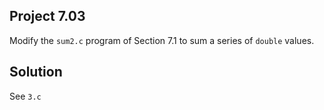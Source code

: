 ## Project 7.03

Modify the `sum2.c` program of Section 7.1 to sum a series of `double` values.

## Solution

See `3.c`
